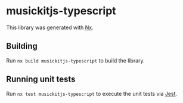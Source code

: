 # musickitjs-typescript

This library was generated with [Nx](https://nx.dev).

## Building

Run `nx build musickitjs-typescript` to build the library.

## Running unit tests

Run `nx test musickitjs-typescript` to execute the unit tests via [Jest](https://jestjs.io).
